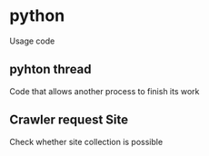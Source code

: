 # python

Usage code 

## pyhton thread 
   Code that allows another process to finish its work

##  Crawler request Site
  Check whether site collection is possible
